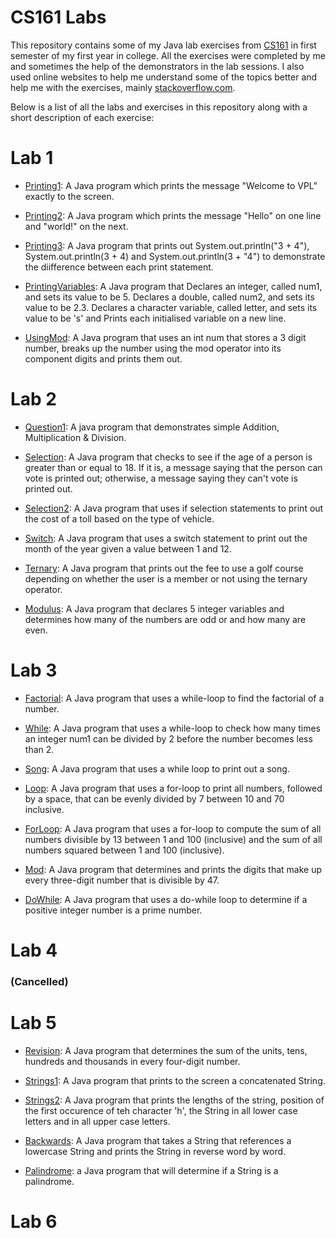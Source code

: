 # CS161 Labs
This repository contains some of my Java lab exercises from [CS161](http://apps.maynoothuniversity.ie/courses/?TARGET=MODULE&MODE=VIEW&MODULE_CODE=CS161#ANCHOR_SEARCH) in first semester of my first year in college. All the exercises were completed by me and sometimes the help of the demonstrators in the lab sessions. I also used online websites to help me understand some of the topics better and help me with the exercises, mainly [stackoverflow.com](https://stackoverflow.com/).

Below is a list of all the labs and exercises in this repository along with a short description of each exercise:

# Lab 1
- [Printing1](https://github.com/ArturMK98/CS161-Labs/blob/master/Lab%201/Printing.java): A Java program which prints the message "Welcome to VPL" exactly to the screen.

- [Printing2](https://github.com/ArturMK98/CS161-Labs/blob/master/Lab%201/Printing2.java): A Java program which prints the message "Hello" on one line and "world!" on the next.

- [Printing3](https://github.com/ArturMK98/CS161-Labs/blob/master/Lab%201/Printing3.java): A Java program that prints out System.out.println("3 + 4"), System.out.println(3 + 4) and System.out.println(3 + "4") to demonstrate the diifference between each print statement.

- [PrintingVariables](https://github.com/ArturMK98/CS161-Labs/blob/master/Lab%201/PrintingVariables.java): A Java program that Declares an integer, called num1, and sets its value to be 5. Declares a double, called num2, and sets its value to be 2.3. Declares a character variable, called letter, and sets its value to be 's' and Prints each initialised variable on a new line.

- [UsingMod](https://github.com/ArturMK98/CS161-Labs/blob/master/Lab%201/UsingMod.java): A Java program that uses an int num that stores a 3 digit number, breaks up the number using the mod operator into its component digits and prints them out.

# Lab 2
- [Question1](https://github.com/ArturMK98/CS161-Labs/blob/master/Lab%202/Question1.java): A java program that demonstrates simple Addition, Multiplication & Division.

- [Selection](https://github.com/ArturMK98/CS161-Labs/blob/master/Lab%202/Selection.java): A Java program that checks to see if the age of a person is greater than or equal to 18. If it is, a message saying that the person can vote is printed out; otherwise, a message saying they can't vote is printed out.

- [Selection2](https://github.com/ArturMK98/CS161-Labs/blob/master/Lab%202/Selection2.java):  A Java program that uses if selection statements to print out the cost of a toll based on the type of vehicle.

- [Switch](https://github.com/ArturMK98/CS161-Labs/blob/master/Lab%202/Switch.java): A Java program that uses a switch statement to print out the month of the year given a value between 1 and 12.

- [Ternary](https://github.com/ArturMK98/CS161-Labs/blob/master/Lab%202/Ternary.java): A Java program that prints out the fee to use a golf course depending on whether the user is a member or not using the ternary operator.

- [Modulus](https://github.com/ArturMK98/CS161-Labs/blob/master/Lab%202/Modulus.java): A Java program that declares 5 integer variables and determines how many of the numbers are odd or and how many are even.

# Lab 3
- [Factorial](https://github.com/ArturMK98/CS161-Labs/blob/master/Lab%203/Factorial.java): A Java program that uses a while-loop to find the factorial of a number.

- [While](https://github.com/ArturMK98/CS161-Labs/blob/master/Lab%203/While.java): A Java program that uses a while-loop to check how many times an integer num1 can be divided by 2 before the number becomes less than 2.

- [Song](https://github.com/ArturMK98/CS161-Labs/blob/master/Lab%203/Song.java): A Java program that uses a while loop to print out a song.

- [Loop](https://github.com/ArturMK98/CS161-Labs/blob/master/Lab%203/Loop.java): A Java program that uses a for-loop to print all numbers, followed by a space, that can be evenly divided by 7 between 10 and 70 inclusive.

- [ForLoop](https://github.com/ArturMK98/CS161-Labs/blob/master/Lab%203/ForLoop.java): A Java program that uses a for-loop to compute the sum of all numbers divisible by 13 between 1 and 100 (inclusive) and the sum of all numbers squared between 1 and 100 (inclusive).

- [Mod](https://github.com/ArturMK98/CS161-Labs/blob/master/Lab%203/Mod.java): A Java program that determines and prints the digits that make up every three-digit number that is divisible by 47.

- [DoWhile](https://github.com/ArturMK98/CS161-Labs/blob/master/Lab%203/DoWhile.java): A Java program that uses a do-while loop to determine if a positive integer number is a prime number.

# Lab 4
### (Cancelled)

# Lab 5

- [Revision](https://github.com/ArturMK98/CS161-Labs/blob/master/Lab%205/Revision.java): A Java program that determines the sum of the units, tens, hundreds and thousands in every four-digit number.

- [Strings1](https://github.com/ArturMK98/CS161-Labs/blob/master/Lab%205/Strings1.java): A Java program that prints to the screen a concatenated String.

- [Strings2](https://github.com/ArturMK98/CS161-Labs/blob/master/Lab%205/Strings2.java): A Java program that prints the lengths of the string, position of the first occurence of teh character 'h', the String in all lower case letters and in all upper case letters.

- [Backwards](https://github.com/ArturMK98/CS161-Labs/blob/master/Lab%205/Backwards.java): A Java program that takes a String that references a lowercase String and prints the String in reverse word by word.

- [Palindrome](https://github.com/ArturMK98/CS161-Labs/blob/master/Lab%205/Palindrome.java): a Java program that will determine if a String is a palindrome.

# Lab 6






